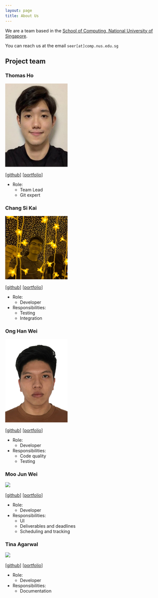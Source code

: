```yaml
---
layout: page
title: About Us
---
```


We are a team based in the [School of Computing, National University of Singapore](http://www.comp.nus.edu.sg).

You can reach us at the email `seer[at]comp.nus.edu.sg`

## Project team

### Thomas Ho

<img src="images/thomashoooo.png" width="200px">

[[github](http://github.com/ThomasHoooo)]
[[portfolio](team/thomashoooo.md)]

* Role:
    * Team Lead
    * Git expert

### Chang Si Kai

<img src="images/sikai00.png" width="200px">

[[github](http://github.com/sikai00)]
[[portfolio](team/sikai00.md)]

* Role:
    * Developer
* Responsibilities: 
    * Testing
    * Integration

### Ong Han Wei

<img src="images/rexong.png" width="200px">

[[github](http://github.com/rexong)]
[[portfolio](team/rexong.md)]

* Role:
    * Developer
* Responsibilities:
    * Code quality
    * Testing

### Moo Jun Wei

<img src="images/johndoe.png" width="200px">

[[github](http://github.com/junweimoo)]
[[portfolio](team/junweimoo.md)]

* Role:
    * Developer
* Responsibilities:
    * UI
    * Deliverables and deadlines
    * Scheduling and tracking

### Tina Agarwal

<img src="images/johndoe.png" width="200px">

[[github](http://github.com/Thing1Thing2)]
[[portfolio](team/thing1thing2.md)]

* Role:
    * Developer
* Responsibilities:
    * Documentation
